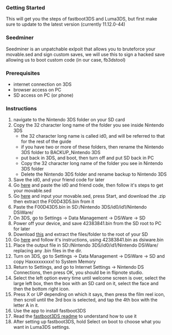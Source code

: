 ### Getting Started
This will get you the steps of fastboot3DS and Luma3DS, but first make sure to update to the latest version (currently 11.12.0-44)

### Seedminer
Seedminer is an unpatchable exlpoit that allows you to bruteforce your movable.sed and sign custom saves, we will use this to sign a hacked save allowing us to boot custom code (in our case, fb3dstool)

### Prerequisites
 - internet connection on 3DS
 - browser access on PC
 - SD access on PC (or phone)
 
 ### Instructions
 1. navigate to the Nintendo 3DS folder on your SD card
 2. Copy the 32 character long name of the folder you see inside Nintendo 3DS
    - the 32 character long name is called id0, and will be referred to that for the rest of the guide
    - if you have two or more of these folders, then rename the Nintendo 3DS folder to BACKUP_Nintendo 3DS
    - put back in 3DS, and boot, then turn off and put SD back in PC
    - Copy the 32 character long name of the folder you see in Nintendo 3DS folder
    - Delete the Nintendo 3DS folder and rename backup to Nintendo 3DS
 3. Save the id0, and your friend code for later
 4. Go [here](https://bruteforcemovable.com/) and paste the id0 and friend code, then follow it's steps to get your movable.sed
 5. Go [here](https://bb3.bruteforcemovable.com/) and input your movable.sed, press Start, and download the .zip then extract the F00D43D5.bin from it
 6. Paste the F00D43D5.bin in SD:/Nintendo 3DS/id0/id1/Nintendo DSiWare/
 7. On 3DS, go to Settings -> Data Management -> DSiWare -> SD
 8. Power off your device, and save 42383841.bin from the SD root to PC for later
 9. Download [this](https://github.com/Multimegamander/3DS-Guide/CFWPack.zip) and extract the files/folder to the root of your SD
 10. Go [here](https://fredtool.bruteforcemovable.com/) and follow it's instructions, using 42383841.bin as dsiware.bin
 11. Place the output file in SD:/Nintendo 3DS/id0/id1/Nintendo DSiWare/ replacing any .bin files in the dir.
 12. Turn on 3DS, go to Settings -> Data Management -> DSiWare -> SD and copy Haxxxxxxxxx! to System Memory
 13. Return to Settings, and go to Internet Settings -> Nintendo DS Connections, then press OK, you should be in flipnote studio.
 14. Select the left option every time until welcome screen is over, select the large left box, then the box with an SD card on it, select the face and then the bottom right icon.
 15. Press X or UP depending on which it says, then press the film reel icon, then scroll until the 3rd box is selected, and tap the 4th box with the letter A in it.
 16. Use the app to install fastboot3DS
 17. Read the [fastboot3DS readme](https://github.com/derrekr/fastboot3DS/blob/master/README.md) to understand how to use it
 18. After setting up fastboot3DS, hold Select on boot to choose what you want in Luma3DS settings.
